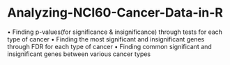 # Analyzing-NCI60-Cancer-Data-in-R
• Finding p-values(for significance & insignificance) through tests for each type of cancer
• Finding the most significant and insignificant genes through FDR for each type of cancer
• Finding common significant and insignificant genes between various cancer types
